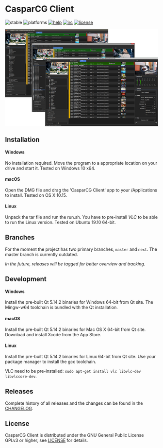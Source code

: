 # CasparCG Client

![stable](https://img.shields.io/badge/stable-v2.0.8-lightgrey.svg?style=flat-square)
![platforms](https://img.shields.io/badge/platforms-windows%20%7C%20linux%20%7C%20osx-brightgreen.svg?style=flat-square)
[![help](https://img.shields.io/badge/help-community%20forum-green.svg?style=flat-square)](https://casparcg.com/forum)
[![irc](https://img.shields.io/badge/irc-%23casparcg-green.svg?style=flat-square)](https://kiwiirc.com/client/sinisalo.freenode.net/?nick=Guest|?#CasparCG)
[![license](https://img.shields.io/badge/license-GPLv3-blue.svg?style=flat-square)](LICENSE)

<p align="center"><img src="/src/Widgets/Images/Clients.png"></p>


## Installation

#### Windows
 No installation required. Move the program to a appropriate location on your drive and start it. Tested on Windows 10 x64.

#### macOS
Open the DMG file and drag the 'CasparCG Client' app to your /Applications to install. Tested on OS X 10.15.

#### Linux
Unpack the tar file and run the run.sh. You have to pre-install *VLC* to be able to run the Linux version. Tested on Ubuntu 19.10 64-bit.


## Branches
For the moment the project has two primary branches, `master` and `next`. The master branch is currently outdated.

*In the future, releases will be tagged for better overview and tracking.*


## Development

#### Windows
Install the pre-built Qt 5.14.2 binaries for Windows 64-bit from Qt site. The Mingw-w64 toolchain is bundled with the Qt installation.

#### macOS
Install the pre-built Qt 5.14.2 binaries for Mac OS X 64-bit from Qt site. Download and install Xcode from the App Store.

#### Linux
Install the pre-built Qt 5.14.2 binaries for Linux 64-bit from Qt site. Use your package manager to install the gcc toolchain.

VLC need to be pre-installed: `sudo apt-get install vlc libvlc-dev libvlccore-dev`.


## Releases
Complete history of all releases and the changes can be found in the [CHANGELOG](CHANGELOG).


## License
CasparCG Client is distributed under the GNU General Public License GPLv3 or higher, see [LICENSE](LICENSE) for details.

